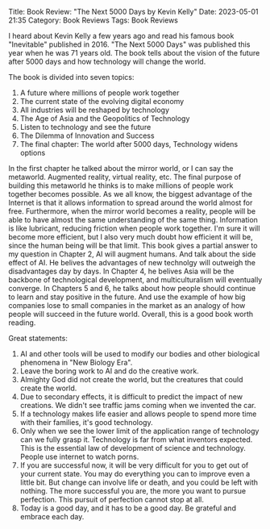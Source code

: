 Title: Book Review: "The Next 5000 Days by Kevin Kelly"
Date: 2023-05-01 21:35
Category: Book Reviews
Tags: Book Reviews

I heard about Kevin Kelly a few years ago and read his famous book "Inevitable" published in 2016. "The Next 5000 Days" was published this year when he was 71 years old. The book tells about the vision of the future after 5000 days and how technology will change the world.

The book is divided into seven topics:
 
1. A future where millions of people work together
2. The current state of the evolving digital economy
3. All industries will be reshaped by technology
4. The Age of Asia and the Geopolitics of Technology
5. Listen to technology and see the future
6. The Dilemma of Innovation and Success
7. The final chapter: The world after 5000 days, Technology widens options

In the first chapter he talked about the mirror world, or I can say the metaworld. Augmented reality, virtual reality, etc. The final purpose of building this metaworld he thinks is to make millions of people work together becomes possible. As we all know, the biggest advantage of the Internet is that it allows information to spread around the world almost for free. Furthermore, when the mirror world becomes a reality, people will be able to have almost the same understanding of the same thing. Information is like lubricant, reducing friction when people work together. I'm sure it will become more efficient, but I also very much doubt how efficient it will be, since the human being will be that limit. This book gives a partial answer to my question in Chapter 2, AI will augment humans. And talk about the side effect of AI. He belives the advantages of new technolgy will outweigh the disadvantages day by days. In Chapter 4, he belives Asia will be the backbone of technological development, and multiculturalism will eventually converge. In Chapters 5 and 6, he talks about how people should continue to learn and stay positive in the future. And use the example of how big companies lose to small companies in the market as an analogy of how people will succeed in the future world. Overall, this is a good book worth reading.

Great statements:
1. AI and other tools will be used to modify our bodies and other biological phenomena in "New Biology Era".
2. Leave the boring work to AI and do the creative work.
3. Almighty God did not create the world, but the creatures that could create the world.
4. Due to secondary effects, it is difficult to predict the impact of new creations. We didn't see traffic jams coming when we invented the car.
5. If a technology makes life easier and allows people to spend more time with their families, it's good technology. 
6. Only when we see the lower limit of the application range of technology can we fully grasp it. Technology is far from what inventors expected. This is the essential law of development of science and technology. People use internet to watch porns.
7. If you are successful now, it will be very difficult for you to get out of your current state. You may do everything you can to improve even a little bit. But change can involve life or death, and you could be left with nothing. The more successful you are, the more you want to pursue perfection. This pursuit of perfection cannot stop at all.
8. Today is a good day, and it has to be a good day. Be grateful and embrace each day.